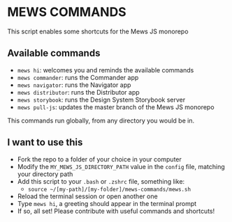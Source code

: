# MEWS COMMANDS

This script enables some shortcuts for the Mews JS monorepo

## Available commands

- `mews hi`: welcomes you and reminds the available commands
- `mews commander`: runs the Commander app
- `mews navigator`: runs the Navigator app
- `mews distributor`: runs the Distributor app
- `mews storybook`: runs the Design System Storybook server
- `mews pull-js`: updates the master branch of the Mews JS monorepo

This commands run globally, from any directory you would be in.

## I want to use this

- Fork the repo to a folder of your choice in your computer
- Modify the `MY_MEWS_JS_DIRECTORY_PATH` value in the `config` file, matching your directory path
- Add this script to your `.bash` or `.zshrc` file, something like:
  - `source ~/[my-path]/[my-folder]/mews-commands/mews.sh`
- Reload the terminal session or open another one
- Type `mews hi`, a greeting should appear in the terminal prompt
- If so, all set! Please contribute with useful commands and shortcuts!
